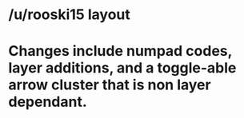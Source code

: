 # /u/rooski15 layout

# Changes include numpad codes, layer additions, and a toggle-able arrow cluster that is non layer dependant.